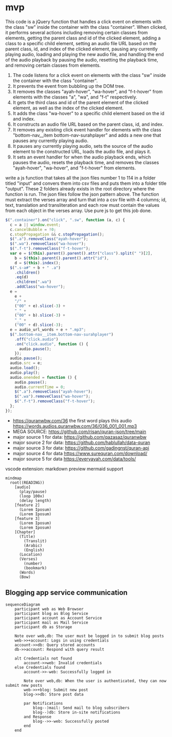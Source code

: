 # mvp

This code is a jQuery function that handles a click event on elements with the class "sw" inside the container with the class "container". When clicked, it performs several actions including removing certain classes from elements, getting the parent class and id of the clicked element, adding a class to a specific child element, setting an audio file URL based on the parent class, id, and index of the clicked element, pausing any currently playing audio, loading and playing the new audio file, and handling the end of the audio playback by pausing the audio, resetting the playback time, and removing certain classes from elements. 
 
1. The code listens for a click event on elements with the class "sw" inside the container with the class "container". 
2. It prevents the event from bubbling up the DOM tree. 
3. It removes the classes "ayah-hover", "wa-hover", and "f-t-hover" from elements with the classes "a", "wa", and "f-t" respectively. 
4. It gets the third class and id of the parent element of the clicked element, as well as the index of the clicked element. 
5. It adds the class "wa-hover" to a specific child element based on the id and index. 
6. It constructs an audio file URL based on the parent class, id, and index. 
7. It removes any existing click event handler for elements with the class "bottom-nav__item bottom-nav-surahplayer" and adds a new one that pauses any currently playing audio. 
8. It pauses any currently playing audio, sets the source of the audio element to the constructed URL, loads the audio file, and plays it. 
9. It sets an event handler for when the audio playback ends, which pauses the audio, resets the playback time, and removes the classes "ayah-hover", "wa-hover", and "f-t-hover" from elements.

write a js function that takes all the json files number 1 to 114 in a folder titled "input" and convers them into csv files and puts them into a folder title "output". These 2 folders already exists in the root directory where the function is run. The json files follow the json pattern above. The function must extract the verses array and turn that into a csv file with 4 columns; id, text, translation and transliteration and each row must contain the values from each object in the verses array. Use pure js to get this job done. 

```js
$(".container").on("click", ".sw", function (a, c) {
  c = a || window.event;
  c.cancelBubble = !0;
  c.stopPropagation && c.stopPropagation();
  $(".a").removeClass("ayah-hover");
  $(".wa").removeClass("wa-hover");
  $(".f-t").removeClass("f-t-hover");
  var e = $(this).parent().parent().attr("class").split(" ")[2],
    b = $(this).parent().parent().attr("id"),
    d = $(this).index();
  $(".s-a#" + b + " .a")
    .children()
    .eq(d)
    .children(".wa")
    .addClass("wa-hover");
  e =
    e +
    "/" +
    ("00" + e).slice(-3) +
    "_" +
    ("00" + b).slice(-3) +
    "_" +
    ("00" + d).slice(-3);
  e = audio_url_words + e + ".mp3";
  $(".bottom-nav__item.bottom-nav-surahplayer")
    .off("click.audio")
    .on("click.audio", function () {
      audio.pause();
    });
  audio.pause();
  audio.src = e;
  audio.load();
  audio.play();
  audio.onended = function () {
    audio.pause();
    audio.currentTime = 0;
    $(".a").removeClass("ayah-hover");
    $(".wa").removeClass("wa-hover");
    $(".f-t").removeClass("f-t-hover");
  };
});
```
- https://quranwbw.com/36 the first word plays this audio https://words.audios.quranwbw.com/36/036_001_001.mp3
- MEGA SOURCE: https://github.com/risan/quran-json/tree/main
- major source 1 for data: https://github.com/qazasaz/quranwbw
- major source 2 for data: https://github.com/hablullah/data-quran
- major source 3 for data: https://github.com/gadingnst/quran-api
- major source 4 for data https://www.surequran.com/download/
- major source 5 for data https://everyayah.com/data/tools/

vscode extension: markdown preview mermaid support
```mermaid
mindmap
  root((READING))
    [audio]
      (play/pause)
      (loop 100x)
      (delay length)
    [feature 2]
      (Lorem Iposum)
      (Lorem Iposum)
    [feature 3]
      (Lorem Iposum)
      (Lorem Iposum)
    [Chapter]
      (Title)
        (Translit)
        (Arabic)
        (English)
      (Location)
      (Verses)
        (number)
        (bookmark)
      (Words)
      (Bow)
```

## Blogging app service communication
```mermaid
sequenceDiagram
    participant web as Web Browser
    participant blog as Blog Service
    participant account as Account Service
    participant mail as Mail Service
    participant db as Storage

    Note over web,db: The user must be logged in to submit blog posts
    web->>+account: Logs in using credentials
    account->>db: Query stored accounts
    db->>account: Respond with query result

    alt Credentials not found
        account->>web: Invalid credentials
    else Credentials found
        account->>-web: Successfully logged in

        Note over web,db: When the user is authenticated, they can now submit new posts
        web->>+blog: Submit new post
        blog->>db: Store post data

        par Notifications
            blog--)mail: Send mail to blog subscribers
            blog--)db: Store in-site notifications
        and Response
            blog-->>-web: Successfully posted
        end
    end
```